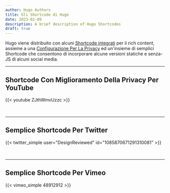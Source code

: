 ```yaml
---
author: Hugo Authors
title: Gli Shortcode di Hugo
date: 2023-02-09
description: A brief description of Hugo Shortcodes
draft: true
---
```


Hugo viene distribuito con alcuni [Shortcode integrati](https://gohugo.io/content-management/shortcodes/#use-hugos-built-in-shortcodes) per il rich content, assieme a una [Configurazione Per La Privacy](https://gohugo.io/about/hugo-and-gdpr/) ed un'insieme di semplici Shortcode che consentono di incorporare alcune versioni statiche e senza-JS di alcuni social media.
<!--more-->
---

## Shortcode Con Miglioramento Della Privacy Per YouTube

{{< youtube ZJthWmvUzzc >}}

<br>

---

## Semplice Shortcode Per Twitter

{{< twitter_simple user="DesignReviewed" id="1085870671291310081" >}}

<br>

---

## Semplice Shortcode Per Vimeo

{{< vimeo_simple 48912912 >}}
